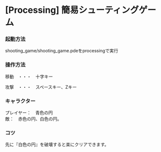 # [Processing] 簡易シューティングゲーム

### 起動方法
<p>shooting_game/shooting_game.pdeをprocessingで実行</p>

### 操作方法
<p>移動　・・・　十字キー</p>
<p>攻撃　・・・　スペースキー、Zキー</p>

### キャラクター
プレイヤー：　青色の円<br>
敵：　赤色の円、白色の円。<br>

### コツ
先に『白色の円』を破壊すると楽にクリアできます。
